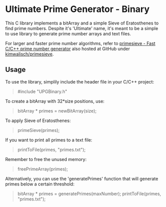 # Ultimate Prime Generator - Binary

This C library implements a bitArray and a simple Sieve of Eratosthenes to find prime numbers. Despite it's 'Ultimate' name, it's meant to be a simple to use library to generate prime number arrays and text files.

For larger and faster prime number algorithms, refer to [primesieve - Fast C/C++ prime number generator](primesieve.org) also hosted at GitHub under [kimwalisch/primesieve](https://github.com/kimwalisch/primesieve).

## Usage

To use the library, simplily include the header file in your C/C++ project:

> #include "UPGBinary.h"

To create a bitArray with 32*size positions, use:

> bitArray * primes = newBitArray(size);

To apply Sieve of Eratosthenes:

> primeSieve(primes);

If you want to print all primes to a text file:

> printToFile(primes, "primes.txt");

Remember to free the unused memory:

> freePrimeArray(primes);

Alternatively, you can use the 'generatePrimes' function that will generate primes below a certain threshold:

> bitArray * primes = generatePrimes(maxNumber);
> printToFile(primes, "primes.txt");
